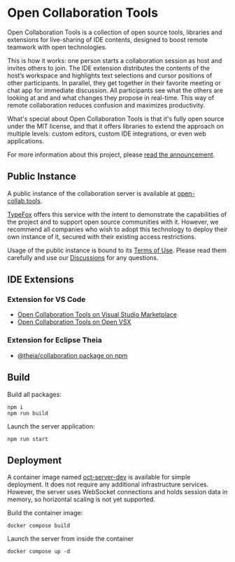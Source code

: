 # Open Collaboration Tools

Open Collaboration Tools is a collection of open source tools, libraries and extensions for live-sharing of IDE contents, designed to boost remote teamwork with open technologies.

This is how it works: one person starts a collaboration session as host and invites others to join. The IDE extension distributes the contents of the hostʼs workspace and highlights text selections and cursor positions of other participants. In parallel, they get together in their favorite meeting or chat app for immediate discussion. All participants see what the others are looking at and and what changes they propose in real-time. This way of remote collaboration reduces confusion and maximizes productivity.

What's special about Open Collaboration Tools is that it's fully open source under the MIT license, and that it offers libraries to extend the approach on multiple levels: custom editors, custom IDE integrations, or even web applications.

For more information about this project, please [read the announcement](https://www.typefox.io/blog/open-collaboration-tools-announcement/).

## Public Instance

A public instance of the collaboration server is available at [open-collab.tools](https://www.open-collab.tools/).

[TypeFox](https://www.typefox.io/) offers this service with the intent to demonstrate the capabilities of the project and to support open source communities with it. However, we recommend all companies who wish to adopt this technology to deploy their own instance of it, secured with their existing access restrictions.

Usage of the public instance is bound to its [Terms of Use](https://www.open-collab.tools/tos/). Please read them carefully and use our [Discussions](https://github.com/eclipse-oct/open-collaboration-tools/discussions) for any questions.

## IDE Extensions

### Extension for VS Code

- [Open Collaboration Tools on Visual Studio Marketplace](https://marketplace.visualstudio.com/items?itemName=typefox.open-collaboration-tools)
- [Open Collaboration Tools on Open VSX](https://open-vsx.org/extension/typefox/open-collaboration-tools)

### Extension for Eclipse Theia

- [@theia/collaboration package on npm](https://www.npmjs.com/package/@theia/collaboration)

## Build

Build all packages:

```shell
npm i
npm run build
```

Launch the server application:

```shell
npm run start
```

## Deployment

A container image named [oct-server-dev](https://github.com/eclipse-oct/open-collaboration-tools/pkgs/container/open-collaboration-tools%2Foct-server-dev) is available for simple deployment. It does not require any additional infrastructure services. However, the server uses WebSocket connections and holds session data in memory, so horizontal scaling is not yet supported.

Build the container image:

```shell
docker compose build
```

Launch the server from inside the container

```shell
docker compose up -d
```
